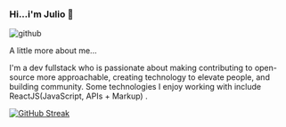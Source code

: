 
### Hi...i'm Julio 👋




![github](https://user-images.githubusercontent.com/109869139/208474330-c91a7407-46e0-4cb0-a5fd-b2beccced9ae.png)


 A little more about me...
 
 I'm a dev fullstack who is passionate about making contributing to open-source more approachable, creating technology to elevate people, 
 and building community. Some technologies I enjoy working with include ReactJS(JavaScript, APIs + Markup) .  

[![GitHub Streak](https://github-readme-streak-stats.herokuapp.com/?user=jhonshua)](https://git.io/streak-stats)



